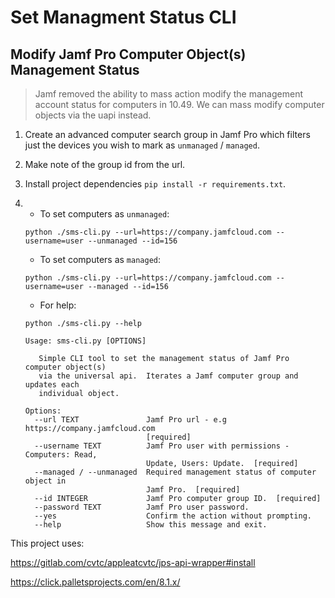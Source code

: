 # Set Managment Status CLI
## Modify Jamf Pro Computer Object(s) Management Status

> Jamf removed the ability to mass action modify the management account status for computers in 10.49. We can mass modify computer objects via the uapi instead.

1. Create an advanced computer search group in Jamf Pro which filters just the devices you wish to mark as `unmanaged` / `managed`. 
2. Make note of the group id from the url.
3. Install project dependencies `pip install -r requirements.txt`. 
4. - To set computers as `unmanaged`:
    
    `python ./sms-cli.py --url=https://company.jamfcloud.com --username=user --unmanaged --id=156`
   
   - To set computers as `managed`:
   
   `python ./sms-cli.py --url=https://company.jamfcloud.com --username=user --managed --id=156`

   - For help:
  
   `python ./sms-cli.py --help`
   
   ```
   Usage: sms-cli.py [OPTIONS]

      Simple CLI tool to set the management status of Jamf Pro computer object(s)
      via the universal api.  Iterates a Jamf computer group and updates each
      individual object.

   Options:
     --url TEXT               Jamf Pro url - e.g https://company.jamfcloud.com
                              [required]
     --username TEXT          Jamf Pro user with permissions - Computers: Read,
                              Update, Users: Update.  [required]
     --managed / --unmanaged  Required management status of computer object in
                              Jamf Pro.  [required]
     --id INTEGER             Jamf Pro computer group ID.  [required]
     --password TEXT          Jamf Pro user password.
     --yes                    Confirm the action without prompting.
     --help                   Show this message and exit.
   ```

This project uses:

https://gitlab.com/cvtc/appleatcvtc/jps-api-wrapper#install

https://click.palletsprojects.com/en/8.1.x/
